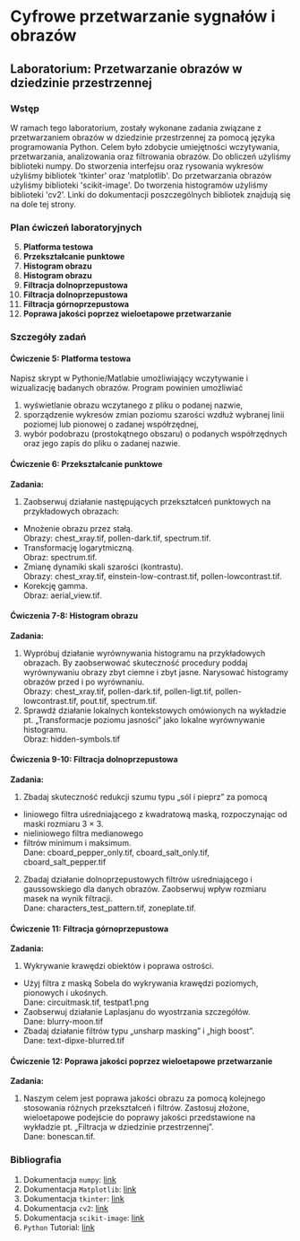 # Cyfrowe przetwarzanie sygnałów i obrazów

## Laboratorium: Przetwarzanie obrazów w dziedzinie przestrzennej

### Wstęp
W ramach tego laboratorium, zostały wykonane zadania związane z przetwarzaniem obrazów w dziedzinie przestrzennej za pomocą języka programowania Python. Celem było zdobycie umiejętności wczytywania, przetwarzania, analizowania oraz filtrowania obrazów. Do obliczeń użyliśmy biblioteki numpy. Do stworzenia interfejsu oraz rysowania wykresów użyliśmy bibliotek 'tkinter' oraz 'matplotlib'. Do przetwarzania obrazów użyliśmy biblioteki 'scikit-image'. Do tworzenia histogramów użyliśmy biblioteki 'cv2'. Linki do dokumentacji poszczególnych bibliotek znajdują się na dole tej strony.

### Plan ćwiczeń laboratoryjnych
5. **Platforma testowa**
6. **Przekształcanie punktowe**
7. **Histogram obrazu**
8. **Histogram obrazu**
9. **Filtracja dolnoprzepustowa**
10. **Filtracja dolnoprzepustowa**
11. **Filtracja górnoprzepustowa**
12. **Poprawa jakości poprzez wieloetapowe przetwarzanie**

### Szczegóły zadań

#### Ćwiczenie 5: Platforma testowa
Napisz skrypt w Pythonie/Matlabie umożliwiający wczytywanie i wizualizację badanych obrazów. Program powinien umożliwiać  
1. wyświetlanie obrazu wczytanego z pliku o podanej nazwie,  
2. sporządzenie wykresów zmian poziomu szarości wzdłuż wybranej linii poziomej
lub pionowej o zadanej współrzędnej,  
3. wybór podobrazu (prostokątnego obszaru) o podanych współrzędnych oraz jego
zapis do pliku o zadanej nazwie.

#### Ćwiczenie 6: Przekształcanie punktowe

**Zadania:**
1. Zaobserwuj działanie następujących przekształceń punktowych na
przykładowych obrazach:   
- Mnożenie obrazu przez stałą.  
Obrazy: chest_xray.tif, pollen-dark.tif, spectrum.tif.   
- Transformację logarytmiczną.  
Obraz: spectrum.tif.  
- Zmianę dynamiki skali szarości (kontrastu).  
Obrazy: chest_xray.tif, einstein-low-contrast.tif, pollen-lowcontrast.tif.  
- Korekcję gamma.  
Obraz: aerial_view.tif.

#### Ćwiczenia 7-8: Histogram obrazu

**Zadania:**
1. Wypróbuj działanie wyrównywania histogramu na przykładowych obrazach. By zaobserwować skuteczność procedury poddaj wyrównywaniu obrazy zbyt ciemne i zbyt jasne. Narysować histogramy obrazów przed i po wyrównaniu.  
Obrazy: chest_xray.tif, pollen-dark.tif, pollen-ligt.tif, pollen-lowcontrast.tif, pout.tif, spectrum.tif.  
2. Sprawdź działanie lokalnych kontekstowych omówionych na wykładzie pt. „Transformacje poziomu jasności” jako lokalne wyrównywanie histogramu.  
Obraz: hidden-symbols.tif


#### Ćwiczenia 9-10: Filtracja dolnoprzepustowa

**Zadania:**
1. Zbadaj skuteczność redukcji szumu typu „sól i pieprz” za pomocą  
- liniowego filtra uśredniającego z kwadratową maską, rozpoczynając od maski rozmiaru 3 × 3.  
- nieliniowego filtra medianowego  
- filtrów minimum i maksimum.  
Dane: cboard_pepper_only.tif, cboard_salt_only.tif, cboard_salt_pepper.tif  
2. Zbadaj działanie dolnoprzepustowych filtrów uśredniającego i gaussowskiego dla danych obrazów. Zaobserwuj wpływ rozmiaru masek na wynik filtracji.  
Dane: characters_test_pattern.tif, zoneplate.tif.  

#### Ćwiczenie 11: Filtracja górnoprzepustowa

**Zadania:**
1. Wykrywanie krawędzi obiektów i poprawa ostrości.  
- Użyj filtra z maską Sobela do wykrywania krawędzi poziomych, pionowych i ukośnych.  
Dane: circuitmask.tif, testpat1.png  
- Zaobserwuj działanie Laplasjanu do wyostrzania szczegółów.  
Dane: blurry-moon.tif  
- Zbadaj działanie filtrów typu „unsharp masking” i „high boost”.  
Dane: text-dipxe-blurred.tif  

#### Ćwiczenie 12: Poprawa jakości poprzez wieloetapowe przetwarzanie

**Zadania:**
1. Naszym celem jest poprawa jakości obrazu za pomocą kolejnego stosowania różnych przekształceń i filtrów. Zastosuj złożone, wieloetapowe podejście do poprawy jakości przedstawione na wykładzie pt. „Filtracja w dziedzinie przestrzennej”.  
Dane: bonescan.tif.

### Bibliografia
1. Dokumentacja `numpy`: [link](https://numpy.org/doc/stable/reference/)
2. Dokumentacja `Matplotlib`: [link](https://matplotlib.org/)
3. Dokumentacja `tkinter`: [link](https://docs.python.org/3/library/tkinter.html)
4. Dokumentacja `cv2`: [link](https://pypi.org/project/opencv-python/)
5. Dokumentacja `scikit-image`: [link](https://scikit-image.org/docs/stable/api/skimage.html)
6. `Python` Tutorial: [link](https://docs.python.org/3/tutorial/)